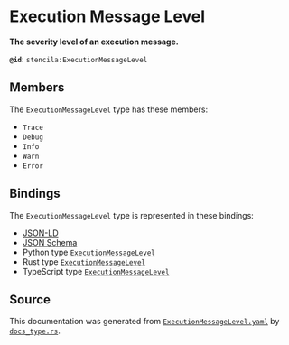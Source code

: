 # Execution Message Level

**The severity level of an execution message.**

**`@id`**: `stencila:ExecutionMessageLevel`

## Members

The `ExecutionMessageLevel` type has these members:

- `Trace`
- `Debug`
- `Info`
- `Warn`
- `Error`

## Bindings

The `ExecutionMessageLevel` type is represented in these bindings:

- [JSON-LD](https://stencila.org/ExecutionMessageLevel.jsonld)
- [JSON Schema](https://stencila.org/ExecutionMessageLevel.schema.json)
- Python type [`ExecutionMessageLevel`](https://github.com/stencila/stencila/blob/main/python/python/stencila/types/execution_message_level.py)
- Rust type [`ExecutionMessageLevel`](https://github.com/stencila/stencila/blob/main/rust/schema/src/types/execution_message_level.rs)
- TypeScript type [`ExecutionMessageLevel`](https://github.com/stencila/stencila/blob/main/ts/src/types/ExecutionMessageLevel.ts)

## Source

This documentation was generated from [`ExecutionMessageLevel.yaml`](https://github.com/stencila/stencila/blob/main/schema/ExecutionMessageLevel.yaml) by [`docs_type.rs`](https://github.com/stencila/stencila/blob/main/rust/schema-gen/src/docs_type.rs).